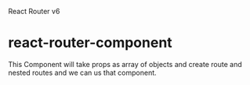 React Router  v6 

# react-router-component


This Component will take props as array of objects and create route and nested routes and we can us that component.
